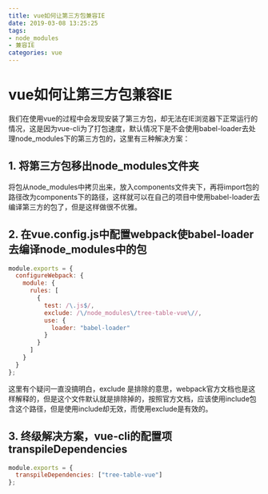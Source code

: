 ```yaml
---
title: vue如何让第三方包兼容IE
date: 2019-03-08 13:25:25
tags:
- node_modules
- 兼容IE
categories: vue
---
```


# vue如何让第三方包兼容IE

我们在使用vue的过程中会发现安装了第三方包，却无法在IE浏览器下正常运行的情况，这是因为vue-cli为了打包速度，默认情况下是不会使用babel-loader去处理node_modules下的第三方包的，这里有三种解决方案：

## 1. 将第三方包移出node_modules文件夹

将包从node_modules中拷贝出来，放入components文件夹下，再将import包的路径改为components下的路径，这样就可以在自己的项目中使用babel-loader去编译第三方的包了，但是这样做很不优雅。

## 2. 在vue.config.js中配置webpack使babel-loader去编译node_modules中的包

```javascript
module.exports = {
  configureWebpack: {
    module: {
      rules: [
        {
          test: /\.js$/,
          exclude: /\/node_modules\/tree-table-vue\//,
          use: {
            loader: "babel-loader"
          }
        }
      ]
    }
  }
};
```

这里有个疑问一直没搞明白，exclude 是排除的意思，webpack官方文档也是这样解释的，但是这个文件默认就是排除掉的，按照官方文档，应该使用include包含这个路径，但是使用include却无效，而使用exclude是有效的。

## 3. 终级解决方案，vue-cli的配置项transpileDependencies

```javascript
module.exports = {
  transpileDependencies: ["tree-table-vue"]
};
```